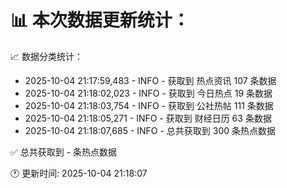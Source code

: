 📊 本次数据更新统计：
==========================

📈 数据分类统计：
- 2025-10-04 21:17:59,483 - INFO - 获取到 热点资讯 107 条数据
- 2025-10-04 21:18:02,023 - INFO - 获取到 今日热点 19 条数据
- 2025-10-04 21:18:03,754 - INFO - 获取到 公社热帖 111 条数据
- 2025-10-04 21:18:05,271 - INFO - 获取到 财经日历 63 条数据
- 2025-10-04 21:18:07,685 - INFO - 总共获取到 300 条热点数据

✅ 总共获取到 - 条热点数据

🕐 更新时间: 2025-10-04 21:18:07
